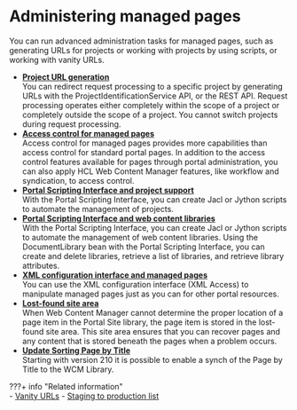# Administering managed pages

You can run advanced administration tasks for managed pages, such as generating URLs for projects or working with projects by using scripts, or working with vanity URLs.

-   **[Project URL generation](wcm_mngpages_projectapi.md)**  
You can redirect request processing to a specific project by generating URLs with the ProjectIdentificationService API, or the REST API. Request processing operates either completely within the scope of a project or completely outside the scope of a project. You cannot switch projects during request processing.
-   **[Access control for managed pages](wcm_mngpages_access.md)**  
Access control for managed pages provides more capabilities than access control for standard portal pages. In addition to the access control features available for pages through portal administration, you can also apply HCL Web Content Manager features, like workflow and syndication, to access control.
-   **[Portal Scripting Interface and project support](wcm_mngpages_projectpsi.md)**  
With the Portal Scripting Interface, you can create Jacl or Jython scripts to automate the management of projects.
-   **[Portal Scripting Interface and web content libraries](wcm_mngpages_librarypsi.md)**  
With the Portal Scripting Interface, you can create Jacl or Jython scripts to automate the management of web content libraries. Using the DocumentLibrary bean with the Portal Scripting Interface, you can create and delete libraries, retrieve a list of libraries, and retrieve library attributes.
-   **[XML configuration interface and managed pages](wcm_mngpages_xmlaccess.md)**  
You can use the XML configuration interface (XML Access) to manipulate managed pages just as you can for other portal resources.
-   **[Lost-found site area](wcm_mngpages_lostfound.md)**  
When Web Content Manager cannot determine the proper location of a page item in the Portal Site library, the page item is stored in the lost-found site area. This site area ensures that you can recover pages and any content that is stored beneath the pages when a problem occurs.
- **[Update Sorting Page by Title](wcm_mngpages_sorting_pages.md)**  
Starting with version 210 it is possible to enable a synch of the Page by Title to the WCM Library.


???+ info "Related information"  
    -   [Vanity URLs](../../../../../../wcm_delivery/vanity_url/index.md)
    -   [Staging to production list](../../../../../../../deployment/manage/staging_to_production/overview_of_staging_to_prod/dep_stage_check.md)

